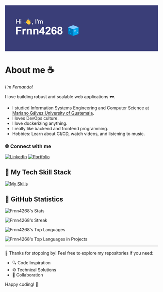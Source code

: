 ![Mi Logo](./img/banner-frnn.png)

# About me ☕

*I'm Fernando!*

I love building robust and scalable web applications 🕶️.

- I studied Information Systems Engineering and Computer Science at [Mariano Gálvez University of Guatemala](https://www.umg.edu.gt/).
- I loves DevOps culture.
- I love dockerizing anything.
- I really like backend and frontend programming.
- Hobbies: Learn about CI/CD, watch videos, and listening to music.

### 🌐 Connect with me

[![LinkedIn](https://img.shields.io/badge/LinkedIn-0077B5?style=for-the-badge&logo=linkedin&logoColor=white)](https://www.linkedin.com/in/fernando4268/)
[![Portfolio](https://img.shields.io/badge/Portfolio-%23000000.svg?style=for-the-badge&logo=netlify&logoColor=#FF7139)](https://portfolio-frnn-4268.netlify.app/)

## 🧃 My Tech Skill Stack
[![My Skills](https://skillicons.dev/icons?i=css,go,html,javascript,markdown,nix,powershell,python,bash,aws,firebase,gcp,heroku,netlify,astro,bootstrap,express,npm,nodejs,react,redux,tailwind,vite,yarn,jenkins,nginx,dynamodb,mongo,mysql,postgres,redis,sqlite,sequelize,github,git,githubactions,docker,kubernetes,postman,terraform,azure,ubuntu,vue,cypress,discord,fastapi,graphql,ai,jest,kali,linux,materialui,opencv,pytorch,rabbitmq,sklearn,selenium,vscode,&perline=15)](https://skillicons.dev)

## 📎 GitHub Statistics

![Frnn4268's Stats](https://github-readme-stats.vercel.app/api?username=Frnn4268&theme=dark&show_icons=true&hide_border=true&count_private=true)

![Frnn4268's Streak](https://github-readme-streak-stats.herokuapp.com/?user=Frnn4268&theme=dark&hide_border=true)

![Frnn4268's Top Languages](https://github-readme-stats.vercel.app/api/top-langs/?username=Frnn4268&theme=dark&show_icons=true&hide_border=true&layout=compact)

![Frnn4268's Top Languages in Projects](https://api.githubtrends.io/user/svg/Frnn4268/repos?time_range=one_year&group=other&theme=dark&hide_border=true)

---

👋 Thanks for stopping by! Feel free to explore my repositories if you need:

- 🔍 Code Inspiration
- ⚙️ Technical Solutions 
- 🤝 Collaboration


Happy coding! 🚀
